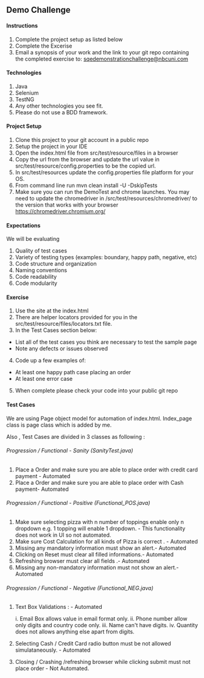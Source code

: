 ## Demo Challenge

#### Instructions
1. Complete the project setup as listed below
2. Complete the Excerise
3. Email a synopsis of your work and the link to your git repo containing the completed exercise to: sqedemonstrationchallenge@nbcuni.com

#### Technologies
1. Java
2. Selenium
3. TestNG
4. Any other technologies you see fit.
5. Please do not use a BDD framework.

#### Project Setup
1. Clone this project to your git account in a public repo
2. Setup the project in your IDE
3. Open the index.html file from src/test/resource/files in a browser
4. Copy the url from the browser and update the url value in src/test/resource/config.properties to be the copied url.
5. In src/test/resources update the config.properties file platform for your OS.
6. From command line run mvn clean install -U -DskipTests
7. Make sure you can run the DemoTest and chrome launches.  You may need to update the chromedriver in /src/test/resources/chromedriver/ to the version that works with your browser
   https://chromedriver.chromium.org/

#### Expectations
We will be evaluating
1. Quality of test cases
2. Variety  of testing types (examples: boundary, happy path, negative, etc)
3. Code structure and organization
4. Naming conventions
5. Code readability
6. Code modularity

#### Exercise
1. Use the site at the index.html
2. There are helper locators provided for you in the src/test/resource/files/locators.txt file.
3. In the Test Cases section below:
  - List all of the test cases you think are necessary to test the sample page
  - Note any defects or issues observed
4. Code up a few examples of:
  - At least one happy path case placing an order
  - At least one error case
5. When complete please check your code into your public git repo

#### Test Cases

We are using Page object model for automation of index.html. Index_page class is page class which is added by me. 

Also , Test Cases are divided in 3 classes as following :

###### Progression / Functional - Sanity (SanityTest.java)
 1. Place a Order and make sure you are able to place order with credit card payment - Automated
 2. Place a Order and make sure you are able to place order with Cash payment- Automated

	 
###### Progression / Functional - Positive (Functional_POS.java)

 1.  Make sure selecting pizza with n number of toppings enable only n dropdown e.g. 1 topping will enable 1 dropdown. - This functionality does not work in UI so not automated.
 2.  Make sure Cost Calculation for all kinds of Pizza is correct .  - Automated
 3.  Missing any  mandatory information must show an alert.- Automated
 4.  Clicking on Reset must clear all filled informations.- Automated
 5.  Refreshing browser must clear all fields .- Automated
 6.  Missing any  non-mandatory information must not show an alert.- Automated
 
###### Progression / Functional - Negative (Functional_NEG.java)

 1. Text Box Validations : - Automated
 
	 i.   Email Box allows value in email format only.
	 ii.  Phone number allow only digits and country code only.
	 iii. Name can't have digits.
	 iv.  Quantity does not allows anything else apart from digits.
	 
 2.  Selecting Cash / Credit Card radio button must be not allowed simulataneously. - Automated
 
 3. Closing / Crashing /refreshing browser while clicking submit must not place order - Not Automated.
 
